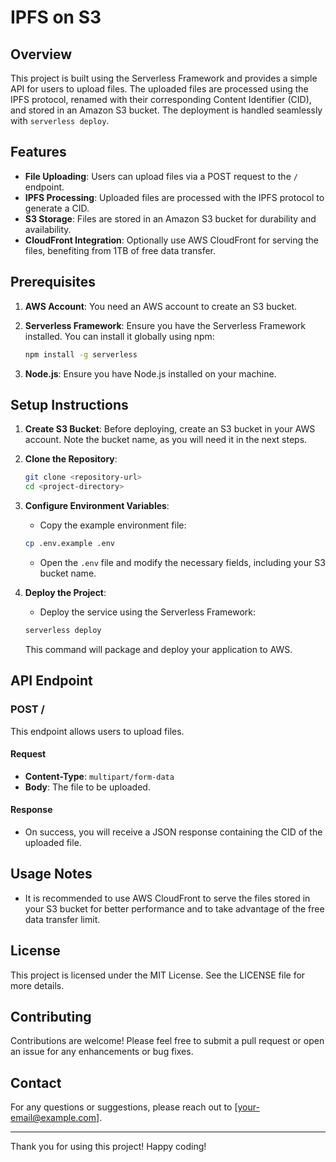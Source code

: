 # IPFS on S3

## Overview

This project is built using the Serverless Framework and provides a simple API for users to upload files. The uploaded files are processed using the IPFS protocol, renamed with their corresponding Content Identifier (CID), and stored in an Amazon S3 bucket. The deployment is handled seamlessly with `serverless deploy`.

## Features

- **File Uploading**: Users can upload files via a POST request to the `/` endpoint.
- **IPFS Processing**: Uploaded files are processed with the IPFS protocol to generate a CID.
- **S3 Storage**: Files are stored in an Amazon S3 bucket for durability and availability.
- **CloudFront Integration**: Optionally use AWS CloudFront for serving the files, benefiting from 1TB of free data transfer.

## Prerequisites

1. **AWS Account**: You need an AWS account to create an S3 bucket.
2. **Serverless Framework**: Ensure you have the Serverless Framework installed. You can install it globally using npm:

   ```bash
   npm install -g serverless
   ```

3. **Node.js**: Ensure you have Node.js installed on your machine.

## Setup Instructions

1. **Create S3 Bucket**: Before deploying, create an S3 bucket in your AWS account. Note the bucket name, as you will need it in the next steps.

2. **Clone the Repository**:

   ```bash
   git clone <repository-url>
   cd <project-directory>
   ```

3. **Configure Environment Variables**:
   - Copy the example environment file:

   ```bash
   cp .env.example .env
   ```

   - Open the `.env` file and modify the necessary fields, including your S3 bucket name.

4. **Deploy the Project**:
   - Deploy the service using the Serverless Framework:

   ```bash
   serverless deploy
   ```

   This command will package and deploy your application to AWS.

## API Endpoint

### POST /

This endpoint allows users to upload files.

#### Request

- **Content-Type**: `multipart/form-data`
- **Body**: The file to be uploaded.

#### Response

- On success, you will receive a JSON response containing the CID of the uploaded file.

## Usage Notes

- It is recommended to use AWS CloudFront to serve the files stored in your S3 bucket for better performance and to take advantage of the free data transfer limit.

## License

This project is licensed under the MIT License. See the LICENSE file for more details.

## Contributing

Contributions are welcome! Please feel free to submit a pull request or open an issue for any enhancements or bug fixes.

## Contact

For any questions or suggestions, please reach out to [your-email@example.com].

---

Thank you for using this project! Happy coding!
